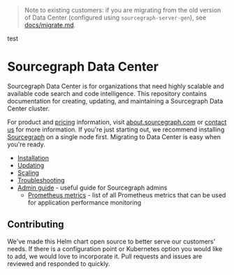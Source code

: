 > Note to existing customers: if you are migrating from the old version of Data Center (configured
> using `sourcegraph-server-gen`), see [docs/migrate.md](docs/migrate.md).

test

# Sourcegraph Data Center

Sourcegraph Data Center is for organizations that need highly scalable and available code search and
code intelligence. This repository contains documentation for creating, updating, and maintaining a
Sourcegraph Data Center cluster.

For product and [pricing](https://about.sourcegraph.com/pricing/) information,
visit [about.sourcegraph.com](https://about.sourcegraph.com)
or [contact us](https://about.sourcegraph.com/contact/sales) for more information. If you're just
starting out, we recommend installing [Sourcegraph](https://about.sourcegraph.com/docs) on a single
node first. Migrating to Data Center is easy when you're ready.

* [Installation](docs/install.md)
* [Updating](docs/update.md)
* [Scaling](/docs/scale.md)
* [Troubleshooting](/docs/troubleshoot.md)
* [Admin guide](/docs/admin-guide.md) - useful guide for Sourcegraph admins
  * [Prometheus metrics](/docs/prom-metrics.md) - list of all Prometheus metrics that can be used for
    application performance monitoring


## Contributing

We've made this Helm chart open source to better serve our customers' needs. If there is a
configuration point or Kubernetes option you would like to add, we would love to incorporate
it. Pull requests and issues are reviewed and responded to quickly.
